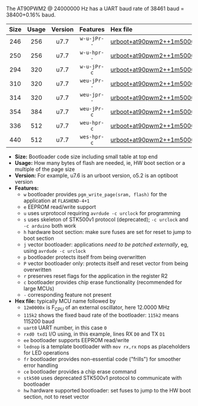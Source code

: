 The AT90PWM2 @ 24000000 Hz has a UART baud rate of 38461 baud = 38400+0.16% baud.

|Size|Usage|Version|Features|Hex file|
|:-:|:-:|:-:|:-:|:--|
|246|256|u7.7|`w-u-jPr--`|[urboot+at90pwm2++1m5000x++++2k4_uart0_rxd4_txd3_lednop.hex](https://raw.githubusercontent.com/stefanrueger/urboot.hex/main/mcus/at90pwm2/external_oscillator/fcpu++1m5000_Hz/br++++2k4_bps/urboot+at90pwm2++1m5000x++++2k4_uart0_rxd4_txd3_lednop.hex)|
|250|256|u7.7|`w-u-hpr--`|[urboot+at90pwm2++1m5000x++++2k4_uart0_rxd4_txd3_lednop_fr_hw.hex](https://raw.githubusercontent.com/stefanrueger/urboot.hex/main/mcus/at90pwm2/external_oscillator/fcpu++1m5000_Hz/br++++2k4_bps/urboot+at90pwm2++1m5000x++++2k4_uart0_rxd4_txd3_lednop_fr_hw.hex)|
|294|320|u7.7|`w-u-jPr-c`|[urboot+at90pwm2++1m5000x++++2k4_uart0_rxd4_txd3_lednop_fr_ce.hex](https://raw.githubusercontent.com/stefanrueger/urboot.hex/main/mcus/at90pwm2/external_oscillator/fcpu++1m5000_Hz/br++++2k4_bps/urboot+at90pwm2++1m5000x++++2k4_uart0_rxd4_txd3_lednop_fr_ce.hex)|
|310|320|u7.7|`weu-jPr--`|[urboot+at90pwm2++1m5000x++++2k4_uart0_rxd4_txd3_ee_lednop.hex](https://raw.githubusercontent.com/stefanrueger/urboot.hex/main/mcus/at90pwm2/external_oscillator/fcpu++1m5000_Hz/br++++2k4_bps/urboot+at90pwm2++1m5000x++++2k4_uart0_rxd4_txd3_ee_lednop.hex)|
|314|320|u7.7|`weu-jpr--`|[urboot+at90pwm2++1m5000x++++2k4_uart0_rxd4_txd3_ee_lednop_fr.hex](https://raw.githubusercontent.com/stefanrueger/urboot.hex/main/mcus/at90pwm2/external_oscillator/fcpu++1m5000_Hz/br++++2k4_bps/urboot+at90pwm2++1m5000x++++2k4_uart0_rxd4_txd3_ee_lednop_fr.hex)|
|354|384|u7.7|`weu-jPr-c`|[urboot+at90pwm2++1m5000x++++2k4_uart0_rxd4_txd3_ee_lednop_fr_ce.hex](https://raw.githubusercontent.com/stefanrueger/urboot.hex/main/mcus/at90pwm2/external_oscillator/fcpu++1m5000_Hz/br++++2k4_bps/urboot+at90pwm2++1m5000x++++2k4_uart0_rxd4_txd3_ee_lednop_fr_ce.hex)|
|336|512|u7.7|`weu-hpr-c`|[urboot+at90pwm2++1m5000x++++2k4_uart0_rxd4_txd3_ee_lednop_fr_ce_hw.hex](https://raw.githubusercontent.com/stefanrueger/urboot.hex/main/mcus/at90pwm2/external_oscillator/fcpu++1m5000_Hz/br++++2k4_bps/urboot+at90pwm2++1m5000x++++2k4_uart0_rxd4_txd3_ee_lednop_fr_ce_hw.hex)|
|440|512|u7.7|`wes-hpr-c`|[urboot+at90pwm2++1m5000x++++2k4_uart0_rxd4_txd3_ee_lednop_fr_ce_stk500_hw.hex](https://raw.githubusercontent.com/stefanrueger/urboot.hex/main/mcus/at90pwm2/external_oscillator/fcpu++1m5000_Hz/br++++2k4_bps/urboot+at90pwm2++1m5000x++++2k4_uart0_rxd4_txd3_ee_lednop_fr_ce_stk500_hw.hex)|

- **Size:** Bootloader code size including small table at top end
- **Usage:** How many bytes of flash are needed, ie, HW boot section or a multiple of the page size
- **Version:** For example, u7.6 is an urboot version, o5.2 is an optiboot version
- **Features:**
  + `w` bootloader provides `pgm_write_page(sram, flash)` for the application at `FLASHEND-4+1`
  + `e` EEPROM read/write support
  + `u` uses urprotocol requiring `avrdude -c urclock` for programming
  + `s` uses skeleton of STK500v1 protocol (deprecated); `-c urclock` and `-c arduino` both work
  + `h` hardware boot section: make sure fuses are set for reset to jump to boot section
  + `j` vector bootloader: applications *need to be patched externally*, eg, using `avrdude -c urclock`
  + `p` bootloader protects itself from being overwritten
  + `P` vector bootloader only: protects itself and reset vector from being overwritten
  + `r` preserves reset flags for the application in the register R2
  + `c` bootloader provides chip erase functionality (recommended for large MCUs)
  + `-` corresponding feature not present
- **Hex file:** typically MCU name followed by
  + `12m0000x` is F<sub>CPU</sub> of an external oscillator, here 12.0000 MHz
  + `115k2` shows the fixed baud rate of the bootloader: `115k2` means 115200 baud
  + `uart0` UART number, in this case `0`
  + `rxd0 txd1` I/O using, in this example, lines RX `D0` and TX `D1`
  + `ee` bootloader supports EEPROM read/write
  + `lednop` is a template bootloader with `mov rx,rx` nops as placeholders for LED operations
  + `fr` bootloader provides non-essential code ("frills") for smoother error handling
  + `ce` bootloader provides a chip erase command
  + `stk500` uses deprecated STK500v1 protocol to communicate with bootloader
  + `hw` hardware supported bootloader: set fuses to jump to the HW boot section, not to reset vector
